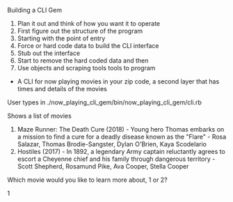 Building a CLI Gem

1. Plan it out and think of how you want it to operate
2. First figure out the structure of the program
3. Starting with the point of entry
4. Force or hard code data to build the CLI interface
5. Stub out the interface
6. Start to remove the hard coded data and then
7. Use objects and scraping tools tools to program

- A CLI for now playing movies in your zip code, a second layer that has times and details of the movies

User types in ./now_playing_cli_gem/bin/now_playing_cli_gem/cli.rb

Shows a list of movies

1. Maze Runner: The Death Cure (2018) - Young hero Thomas embarks on a mission to find a cure for a deadly disease known as the "Flare" - Rosa Salazar, Thomas Brodie-Sangster, Dylan O'Brien, Kaya Scodelario
2. Hostiles (2017) - In 1892, a legendary Army captain reluctantly agrees to escort a Cheyenne chief and his family through dangerous territory -  Scott Shepherd, Rosamund Pike, Ava Cooper, Stella Cooper

Which movie would you like to learn more about, 1 or 2?

1
